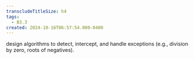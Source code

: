 ```yaml
---
transcludeTitleSize: h4
tags:
  - B3.3
created: 2024-10-16T06:57:54.000-0400
---
```

design algorithms to detect, intercept, and handle exceptions (e.g., division by zero, roots of negatives).